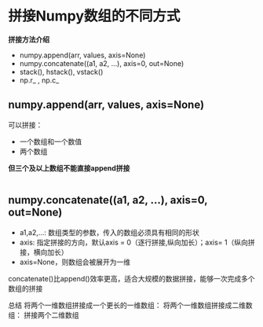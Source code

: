 # 拼接Numpy数组的不同方式

**拼接方法介绍**

- numpy.append(arr, values, axis=None)
- numpy.concatenate((a1, a2, ...), axis=0, out=None)
- stack(), hstack(), vstack()
- np.r_ , np.c_

## numpy.append(arr, values, axis=None)

可以拼接：
- 一个数组和一个数值
- 两个数组

**但三个及以上数组不能直接append拼接**

```python

```

## numpy.concatenate((a1, a2, …), axis=0, out=None)

- a1,a2,…: 数组类型的参数，传入的数组必须具有相同的形状
- axis: 指定拼接的方向，默认axis = 0（逐行拼接,纵向加长）；axis= 1（纵向拼接，横向加长）
- axis=None，则数组会被展开为一维

concatenate()比append()效率更高，适合大规模的数据拼接，能够一次完成多个数组的拼接



总结
将两个一维数组拼接成一个更长的一维数组：
将两个一维数组拼接成二维数组：
拼接两个二维数组
